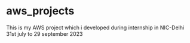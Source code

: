 # aws_projects
This is my AWS project which i developed during internship in NIC-Delhi 31st july to 29 september 2023
